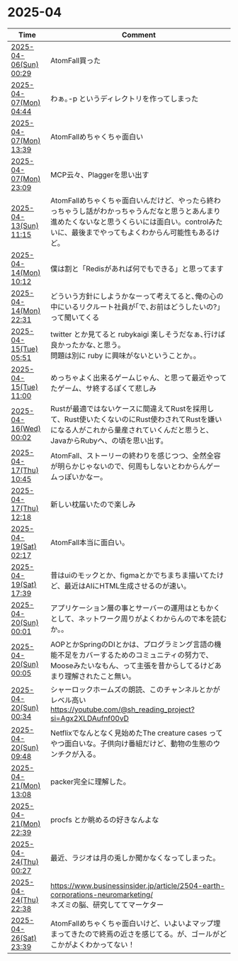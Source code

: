 # 2025-04

| Time | Comment |
| ----- | ------- |
| [2025-04-06(Sun) 00:29](https://bsky.app/profile/tokuhirom.bsky.social/post/3lm46vfdptk2c) | AtomFall買った |
| [2025-04-07(Mon) 04:44](https://bsky.app/profile/tokuhirom.bsky.social/post/3lm75mbdtns2d) | わぁ｡-p というディレクトリを作ってしまった |
| [2025-04-07(Mon) 13:39](https://bsky.app/profile/tokuhirom.bsky.social/post/3lma3jhhot22d) | AtomFallめちゃくちゃ面白い |
| [2025-04-07(Mon) 23:09](https://bsky.app/profile/tokuhirom.bsky.social/post/3lmb3ehfr3s2d) | MCP云々、Plaggerを思い出す |
| [2025-04-13(Sun) 11:15](https://bsky.app/profile/tokuhirom.bsky.social/post/3lmowbhgcwk25) | AtomFallめちゃくちゃ面白いんだけど、やったら終わっちゃうし話がわかっちゃうんだなと思うとあんまり進めたくないなと思うくらいには面白い。controlみたいに、最後までやってもよくわからん可能性もあるけど。 |
| [2025-04-14(Mon) 10:12](https://bsky.app/profile/tokuhirom.bsky.social/post/3lmrd6vjcgc25) | 僕は割と「Redisがあれば何でもできる」と思ってます |
| [2025-04-14(Mon) 22:31](https://bsky.app/profile/tokuhirom.bsky.social/post/3lmsminjnns23) | どういう方針にしようかなーって考えてると､俺の心の中にいるリクルート社員が｢で､お前はどうしたいの?｣って聞いてくる |
| [2025-04-15(Tue) 05:51](https://bsky.app/profile/tokuhirom.bsky.social/post/3lmtf3v2rik2l) | twitter とか見てると rubykaigi 楽しそうだなぁ､行けば良かったかな､と思う｡<br>問題は別に ruby に興味がないということか｡｡ |
| [2025-04-15(Tue) 11:00](https://bsky.app/profile/tokuhirom.bsky.social/post/3lmtwefs3vk26) | めっちゃよく出来るゲームじゃん、と思って最近やってたゲーム、サ終するぽくて悲しみ<br>
| [2025-04-16(Wed) 00:02](https://bsky.app/profile/tokuhirom.bsky.social/post/3lmvc2sobg223) | Rustが最適ではないケースに間違えてRustを採用して、Rust使いたくないのにRust使わされてRustを嫌いになる人がこれから量産されていくんだと思うと、JavaからRubyへ、の頃を思い出す。 |
| [2025-04-17(Thu) 10:45](https://bsky.app/profile/tokuhirom.bsky.social/post/3lmywg6xxps2t) | AtomFall、ストーリーの終わりを感じつつ、全然全容が明らかじゃないので、何周もしないとわからんゲームっぽいかなー。 |
| [2025-04-17(Thu) 12:18](https://bsky.app/profile/tokuhirom.bsky.social/post/3lmz3n5k3sk2t) | 新しい枕届いたので楽しみ |
| [2025-04-19(Sat) 02:17](https://bsky.app/profile/tokuhirom.bsky.social/post/3ln52xslrhc2a) | AtomFall本当に面白い。 |
| [2025-04-19(Sat) 17:39](https://bsky.app/profile/tokuhirom.bsky.social/post/3ln6ojpuqik2a) | 昔はuiのモックとか、figmaとかでちまちま描いてたけど、最近はAIにHTML生成させるのが速い。 |
| [2025-04-20(Sun) 00:01](https://bsky.app/profile/tokuhirom.bsky.social/post/3ln7due7k2k2a) | アプリケーション層の事とサーバーの運用はともかくとして、ネットワーク周りがよくわからんので本を読むか。。 |
| [2025-04-20(Sun) 00:05](https://bsky.app/profile/tokuhirom.bsky.social/post/3ln7e3fdle22a) | AOPとかSpringのDIとかは、プログラミング言語の機能不足をカバーするためのコミュニティの努力で、Mooseみたいなもん、って主張を昔からしてるけどあまり理解されたこと無い。 |
| [2025-04-20(Sun) 00:34](https://bsky.app/profile/tokuhirom.bsky.social/post/3ln7fphnsus2j) | シャーロックホームズの朗読、このチャンネルとかがレベル高い<br>https://youtube.com/@sh_reading_project?si=Agx2XLDAufnf00vD |
| [2025-04-20(Sun) 09:48](https://bsky.app/profile/tokuhirom.bsky.social/post/3lnaen2tu2c2y) | Netflixでなんとなく見始めたThe creature cases ってやつ面白いな。子供向け番組だけど、動物の生態のウンチクが入る。 |
| [2025-04-21(Mon) 13:08](https://bsky.app/profile/tokuhirom.bsky.social/post/3lndabvsa4k2c) | packer完全に理解した。 |
| [2025-04-21(Mon) 22:39](https://bsky.app/profile/tokuhirom.bsky.social/post/3lnea7mkkos2x) | procfs とか眺めるの好きなんよな |
| [2025-04-24(Thu) 00:27](https://bsky.app/profile/tokuhirom.bsky.social/post/3lnjh5gqsm22p) | 最近、ラジオは月の兎しか聞かなくなってしまった。 |
| [2025-04-24(Thu) 22:38](https://bsky.app/profile/tokuhirom.bsky.social/post/3lnlrjzgw3s2e) | https://www.businessinsider.jp/article/2504-earth-corporations-neuromarketing/<br>ネズミの脳、研究しててマーケター |
| [2025-04-26(Sat) 23:39](https://bsky.app/profile/tokuhirom.bsky.social/post/3lnqvuocwm223) | AtomFallめちゃくちゃ面白いけど、いよいよマップ埋まってきたので終焉の近さを感じてる。が、ゴールがどこかがよくわかってない！ |
